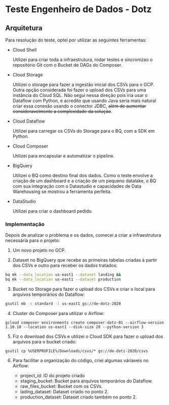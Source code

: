 # Teste Engenheiro de Dados - Dotz

## Arquitetura

Para resolução do teste, optei por utilizar as seguintes ferramentas:

* Cloud Shell

    Utilizei para criar toda a infraestrutura, rodar testes e sincronizao o repositório Git com o Bucket de DAGs do Composer.

* Cloud Storage

    Utilizei o storage para fazer a ingestão inicial dos CSVs para o GCP.
    Outra opção considerada foi fazer o upload dos CSVs para uma instância do Cloud SQL. Não segui nessa direção pois iria usar o Dataflow com Python, e acredito que usando Java seria mais natural criar essa conexão usando o conector JDBC, ~~além de aumentar consideravelmente a complexidade da solução~~.

* Cloud Dataflow

    Utilizei para carregar os CSVs do Storage para o BQ, com a SDK em Python.

* Cloud Composer

    Utilizei para encapsular e automatizar o pipeline.

* BigQuery

    Utilizei o BQ como destino final dos dados. Como o teste envolve a criação de um dashboard e a criação de um pequeno datalake, o BQ com sua integração com o Datastudio e capacidades de Data Warehousing se mostrou a ferramenta perfeita.

* DataStudio

    Utilizei para criar o dashboard pedido.

### Implementação

Depois de analizar o problema e os dados, comecei a criar a infraestrutura necessária para o projeto:

1. Um novo projeto no GCP.

2. Dataset no BigQuery que recebe as primeiras tabelas criadas à partir dos CSVs e outro para receber os dados tratados:

``` bash
bq mk --data_location us-east1 --dataset landing &&
bq mk --data_location us-east1 --dataset production
```

3. Bucket no Storage para fazer o upload dos CSVs e criar o local para arquivos temporários do Dataflow:

``` bash
gsutil mb -c standard -l us-east1 gs://de-dotz-2020
```

4. Cluster do Composer para utilizar o Airflow:

```
gcloud composer environments create composer-dotz-01 --airflow-version 1.10.10 --location us-east1 --disk-size 20 --python-version 3 
```

5. Fiz o download dos CSVs e utilizei o Cloud SDK para fazer o upload dos arquivos para o bucket criado:

```
gsutil cp %USERPROFILE%/Downloads/csvs/* gs://de-dotz-2020/csvs
```

6. Para facilitar a organização do código, criei algumas váriaveis no Airflow:
    
    * project_id: ID do projeto criado
    * staging_bucket: Bucket para arquivos temporários do Dataflow.
    * raw_files_bucket: Bucket com os CSVs.
    * lading_dataset: Dataset criado no ponto 2.
    * production_dataset: Dataset criado também no ponto 2.














